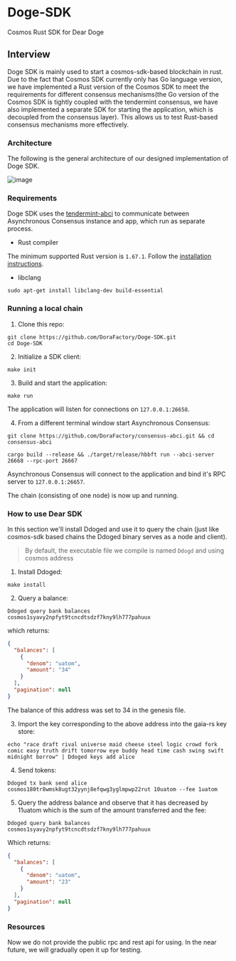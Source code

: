 # Doge-SDK
Cosmos Rust SDK for Dear Doge

## Interview
Doge SDK is mainly used to start a cosmos-sdk-based blockchain in rust. Due to the fact that Cosmos SDK currently only has Go language version, we have implemented a Rust version of the Cosmos SDK to meet the requirements for different consensus mechanisms(the Go version of the Cosmos SDK is tightly coupled with the tendermint consensus, we have also implemented a separate SDK for starting the application, which is decoupled from the consensus layer). This allows us to test Rust-based consensus mechanisms more effectively.

### Architecture
The following is the general architecture of our designed implementation of Doge SDK.

![image](https://hackmd.io/_uploads/ByLpQOeHp.png)


### Requirements

Doge SDK uses the [tendermint-abci](https://crates.io/crates/tendermint-abci) to communicate between Asynchronous Consensus instance and app, which run as separate process.

- Rust compiler

The minimum supported Rust version is `1.67.1`. Follow the [installation instructions](https://doc.rust-lang.org/book/ch01-01-installation.html).


- libclang
```shell
sudo apt-get install libclang-dev build-essential
```

### Running a local chain

1. Clone this repo:

```console
git clone https://github.com/DoraFactory/Doge-SDK.git
cd Doge-SDK
```

2. Initialize a SDK client:


```console
make init
```

3. Build and start the application:

```console
make run
```

The application will listen for connections on `127.0.0.1:26658`.

4. From a different terminal window start Asynchronous Consensus:

```console
git clone https://github.com/DoraFactory/consensus-abci.git && cd consensus-abci

cargo build --release && ./target/release/hbbft run --abci-server 26668 --rpc-port 26667
```

Asynchronous Consensus will connect to the application and bind it's RPC server to `127.0.0.1:26657`.

The chain (consisting of one node) is now up and running.


### How to use Dear SDK

In this section we'll install Ddoged and use it to query the chain (just like cosmos-sdk based chains the Ddoged binary serves as a node and client).

>By default, the executable file we compile is named `Ddogd` and using cosmos address

1. Install Ddoged:

```console
make install
```

2. Query a balance:    

```console
Ddoged query bank balances cosmos1syavy2npfyt9tcncdtsdzf7kny9lh777pahuux
```

which returns:

```json
{
  "balances": [
    {
      "denom": "uatom",
      "amount": "34"
    }
  ],
  "pagination": null
}
```

The balance of this address was set to 34 in the genesis file.

3. Import the key corresponding to the above address into the gaia-rs key store:

```console
echo "race draft rival universe maid cheese steel logic crowd fork comic easy truth drift tomorrow eye buddy head time cash swing swift midnight borrow" | Ddoged keys add alice
```

4. Send tokens:

```console
Ddoged tx bank send alice cosmos180tr8wmsk8ugt32yynj8efqwg3yglmpwp22rut 10uatom --fee 1uatom
```

5. Query the address balance and observe that it has decreased by 11uatom which is the sum of the amount transferred and the fee:

```console
Ddoged query bank balances cosmos1syavy2npfyt9tcncdtsdzf7kny9lh777pahuux
```

Which returns:

```json
{
  "balances": [
    {
      "denom": "uatom",
      "amount": "23"
    }
  ],
  "pagination": null
}

```

### Resources
Now we do not provide the public rpc and rest api for using. In the near future, we will gradually open it up for testing.

